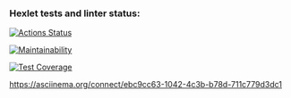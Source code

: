 ### Hexlet tests and linter status:
[![Actions Status](https://github.com/demid58000/python-project-49/workflows/hexlet-check/badge.svg)](https://github.com/demid58000/python-project-49/actions)

[![Maintainability](https://api.codeclimate.com/v1/badges/e966b94f8276eca0e6d0/maintainability)](https://codeclimate.com/github/demid58000/python-project-49/maintainability)

[![Test Coverage](https://api.codeclimate.com/v1/badges/e966b94f8276eca0e6d0/test_coverage)](https://codeclimate.com/github/demid58000/python-project-49/test_coverage)

https://asciinema.org/connect/ebc9cc63-1042-4c3b-b78d-711c779d3dc1